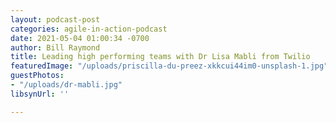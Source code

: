 ```yaml
---
layout: podcast-post
categories: agile-in-action-podcast
date: 2021-05-04 01:00:34 -0700
author: Bill Raymond
title: Leading high performing teams with Dr Lisa Mabli from Twilio
featuredImage: "/uploads/priscilla-du-preez-xkkcui44im0-unsplash-1.jpg"
guestPhotos:
- "/uploads/dr-mabli.jpg"
libsynUrl: ''

---
```

